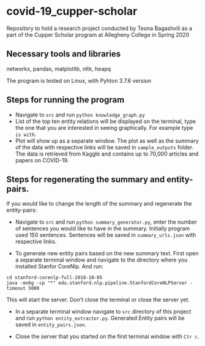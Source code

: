 # covid-19_cupper-scholar
Repository to hold a research project conducted by Teona Bagashvili as a part of the Cupper Scholar program at Allegheny College in Spring 2020


## Necessary tools and libraries
networkx, pandas, matplotlib, nltk, heapq

The program is tested on Linux, with Pyhton 3.7.6 version

## Steps for running the program

- Navigate to `src` and run `python knowledge_graph.py`
- List of the top ten entity relations will be displayed on the terminal, type the one that you are interested in seeing graphically. For example type `is with`.
- Plot will show up as a separate window. The plot as well as the summary of the data with respective links will be saved in `sample_outputs` folder. The data is retrieved from Kaggle and contains up to 70,000 articles and papers on COVID-19.

## Steps for regenerating the summary and entity-pairs.

If you would like to change the length of the summary and regenerate the entity-pairs:

- Navigate to `src` and run `python summary_generator.py`, enter the number of sentences
you would like to have in the summary. Initially program used 150 sentences. Sentences will be
saved in `summary_urls.json` with respective links.

- To generate new entity pairs based on the new summary text. First open a separate terminal window and navigate to the directory where you installed Stanfor CoreNlp. And run:
```
cd stanford-corenlp-full-2018-10-05
java -mx6g -cp "*" edu.stanford.nlp.pipeline.StanfordCoreNLPServer -timeout 5000

```
This will start the server. Don't close the terminal or close the server yet.

- In a separate terminal window navigate to `src` directory of this project and run
`python entity_extractor.py`. Generated Entity pairs will be saved in `entity_pairs.json`.

- Close the server that you started on the first terminal window with `Ctr c`.
